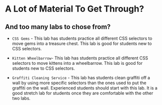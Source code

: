 # A Lot of Material To Get Through?
## And too many labs to chose from?

+ `CSS Gems` - This lab has students practice all different CSS selectors to move gems into a treasure chest. This lab is good for students new to CSS selectors.

+ `Kitten Wheelbarrow`- This lab has students practice all different CSS selectors to move kittens into a wheelbarrow. This lab is good for students new to CSS selectors.

+ `Graffiti Cleaning Service` - This lab has students clean graffiti off a wall by using more specific selectors than the ones used to put the graffiti on the wall. Experienced students should start with this lab. It is a good stretch lab for students once they are comfortable with the other two labs.